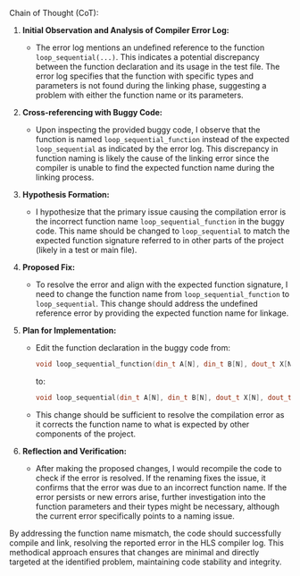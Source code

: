Chain of Thought (CoT):

1. **Initial Observation and Analysis of Compiler Error Log:**
   - The error log mentions an undefined reference to the function `loop_sequential(...)`. This indicates a potential discrepancy between the function declaration and its usage in the test file. The error log specifies that the function with specific types and parameters is not found during the linking phase, suggesting a problem with either the function name or its parameters.

2. **Cross-referencing with Buggy Code:**
   - Upon inspecting the provided buggy code, I observe that the function is named `loop_sequential_function` instead of the expected `loop_sequential` as indicated by the error log. This discrepancy in function naming is likely the cause of the linking error since the compiler is unable to find the expected function name during the linking process.

3. **Hypothesis Formation:**
   - I hypothesize that the primary issue causing the compilation error is the incorrect function name `loop_sequential_function` in the buggy code. This name should be changed to `loop_sequential` to match the expected function signature referred to in other parts of the project (likely in a test or main file).

4. **Proposed Fix:**
   - To resolve the error and align with the expected function signature, I need to change the function name from `loop_sequential_function` to `loop_sequential`. This change should address the undefined reference error by providing the expected function name for linkage.

5. **Plan for Implementation:**
   - Edit the function declaration in the buggy code from:
     ```cpp
     void loop_sequential_function(din_t A[N], din_t B[N], dout_t X[N], dout_t Y[N], dsel_t xlimit, dsel_t ylimit) {
     ```
     to:
     ```cpp
     void loop_sequential(din_t A[N], din_t B[N], dout_t X[N], dout_t Y[N], dsel_t xlimit, dsel_t ylimit) {
     ```
   - This change should be sufficient to resolve the compilation error as it corrects the function name to what is expected by other components of the project.

6. **Reflection and Verification:**
   - After making the proposed changes, I would recompile the code to check if the error is resolved. If the renaming fixes the issue, it confirms that the error was due to an incorrect function name. If the error persists or new errors arise, further investigation into the function parameters and their types might be necessary, although the current error specifically points to a naming issue.

By addressing the function name mismatch, the code should successfully compile and link, resolving the reported error in the HLS compiler log. This methodical approach ensures that changes are minimal and directly targeted at the identified problem, maintaining code stability and integrity.